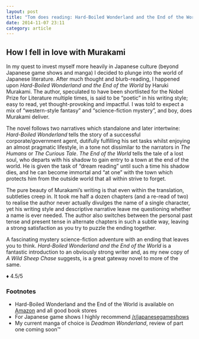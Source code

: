 ```yaml
---
layout: post
title: "Tom does reading: Hard-Boiled Wonderland and the End of the World"
date: 2014-11-07 23:11
category: article
---
```


## How I fell in love with Murakami

In my quest to invest myself more heavily in Japanese culture (beyond Japanese game shows and manga) I decided to plunge into the world of Japanese literature. After much thought and blurb-reading, I happened upon *Hard-Boiled Wonderland and the End of the World* by Haruki Murakami. The author, speculated to have been shortlisted for the Nobel Prize for Literature multiple times, is said to be “poetic” in his writing style; easy to read, yet thought-provoking and impactful. I was told to expect a mix of “western-style fantasy” and “science-fiction mystery”, and boy, does Murakami deliver.

The novel follows two narratives which standalone and later intertwine: *Hard-Boiled Wonderland* tells the story of a successful corporate/government agent, dutifully fulfilling his set tasks whilst enjoying an almost pragmatic lifestyle, in a tone not dissimilar to the narrators in *The Humans* or *The Curious Tale*. *The End of the World* tells the tale of a lost soul, who departs with his shadow to gain entry to a town at the end of the world. He is given the task of “dream reading” until such a time his shadow dies, and he can become immortal and “at one” with the town which protects him from the outside world that all within strive to forget.

The pure beauty of Murakami’s writing is that even within the translation, subtleties creep in. It took me half a dozen chapters (and a re-read of two) to realise the author never actually divulges the name of a single character, yet his writing style and descriptive narrative leave me questioning whether a name is ever needed. The author also switches between the personal past tense and present tense in alternate chapters in such a subtle way, leaving a strong satisfaction as you try to puzzle the ending together.

A fascinating mystery science-fiction adventure with an ending that leaves you to think. *Hard-Boiled Wonderland and the End of the World* is a fantastic introduction to an obviously strong writer and, as my new copy of *A Wild Sheep Chase* suggests, is a great gateway novel to more of the same.

♦ 4.5/5

### Footnotes

* Hard-Boiled Wonderland and the End of the World is available on [Amazon](http://www.amazon.co.uk/Hard-Boiled-Wonderland-End-World-International/dp/0679743464) and all good book stores
* For Japanese game shows I highly recommend [/r/japanesegameshows](http://www.reddit.com/r/japanesegameshows)
* My current manga of choice is *Deadman Wonderland*, review of part one coming soon™
